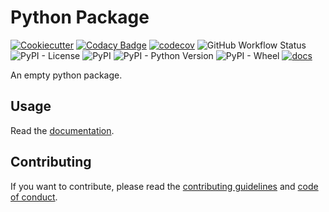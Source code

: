 # Python Package

[![Cookiecutter](https://img.shields.io/badge/built%20with-Cookiecutter%20Python%20Package-ff69b4.svg?logo=cookiecutter)](https://github.com/91nunocosta/python-package-cookiecutter)
[![Codacy Badge](https://app.codacy.com/project/badge/Grade/cb92f3f137454fae8697c7a6e7334f74)](https://www.codacy.com/gh/91nunocosta/prototype-python-library/dashboard?utm_source=github.com&amp;utm_medium=referral&amp;utm_content=91nunocosta/prototype-python-library&amp;utm_campaign=Badge_Grade)
[![codecov](https://codecov.io/gh/91nunocosta/python-package/branch/master/graph/badge.svg?token=7T24BIO7QU)](https://codecov.io/gh/91nunocosta/python-package)
![GitHub Workflow Status](https://img.shields.io/github/workflow/status/91nunocosta/prototype-python-library/Semantic%20Release)
![PyPI - License](https://img.shields.io/pypi/l/prototype-python-library)
![PyPI](https://img.shields.io/pypi/v/prototype-python-library)
![PyPI - Python Version](https://img.shields.io/pypi/pyversions/prototype-python-library)
![PyPI - Wheel](https://img.shields.io/pypi/wheel/prototype-python-library)
[![docs](https://readthedocs.org/projects/prototype-python-package/badge/?version=latest)](https://prototype-python-package.readthedocs.io/en/latest/)

An empty python package.

## Usage

Read the [documentation](https://prototype-python-package.readthedocs.io/en/latest/).

## Contributing

If you want to contribute, please read the [contributing guidelines](./CONTRIBUTING.md)
and [code of conduct](./CODE_OF_CONDUCT.md).
